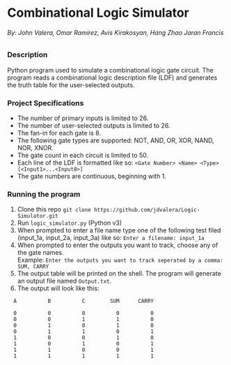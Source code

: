 # Combinational Logic Simulator
###### By: John Valera, Omar Ramirez, Avis Kirakosyan, Hang Zhao Jaran Francis

### Description

Python program used to simulate a combinational logic gate circuit. The program reads a combinational logic description file (LDF) and generates the truth table for the user-selected outputs.

### Project Specifications

* The number of primary inputs is limited to 26.
* The number of user-selected outputs is limited to 26.
* The fan-in for each gate is 8.
* The following gate types are supported: NOT, AND, OR, XOR, NAND, NOR, XNOR.
* The gate count in each circuit is limited to 50.
* Each line of the LDF is formatted like so: `<Gate Number> <Name> <Type> [<Input1>...<Input8>]`
* The gate numbers are continuous, beginning with 1.

### Running the program

1. Clone this repo `git clone https://github.com/jdvalera/Logic-Simulator.git`
2. Run `logic_simulator.py` (Python v3)
3. When prompted to enter a file name type one of the following test filed (input_1a, input_2a, input_3a) like so: `Enter a filename: input_1a`
4. When prompted to enter the outputs you want to track, choose any of the gate names. <br>Example:                          `Enter the outputs you want to track seperated by a comma: SUM, CARRY`
5. The output table will be printed on the shell. The program will generate an output file named `Output.txt`.
6. The output will look like this: <br> 
```
  A          B          C        SUM      CARRY 

  0          0          0          0          0 
  0          0          1          1          0 
  0          1          0          1          0 
  0          1          1          0          1 
  1          0          0          1          0 
  1          0          1          0          1 
  1          1          0          0          1 
  1          1          1          1          1 
```



